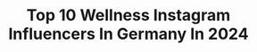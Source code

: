 ---
title: Top 10 Wellness Instagram Influencers In Germany In 2024
description: >-
  Find top wellness Instagram influencers in Germany in 2024. Most popular hashtags: #fashionblogger #ootd #blogger #ootdfashion.
platform: Instagram
hits: 375
text_top: See the top-rated Instagram influencers on inBeat.
text_bottom: Our platform holds 375 Instagram influencers like this in Germany for you to contact.
profiles:
  - username: "jacqisdiary"
    fullname: >-
      Jacqueline
    bio: >-
      ♾️ ✨ wellness | lifestyle | vlogs 🕋 revert journey ✉️ info@jacqifit.com
    location: "Germany"
    followers: 155046
    engagement: 809
    commentsToLikes: 0.012399
    id: ckap2325hx61s0i78ga1hud1d
    verified: false
    hashtags: "#sun, #morningroutine, #positivity, #happy"
  - username: "namastehannah"
    fullname: >-
      Hannah Müller-Hillebrand
    bio: >-
      Art & Wellness 🎨 @hannah.muehi 💌 mail@namastehannah.de
    location: "Germany"
    followers: 362901
    engagement: 727
    commentsToLikes: 0.003939
    id: ck6tyyica6lcq0j71uunbb0fj
    verified: false
    hashtags: "#teamgalaxy, #jointheflipside, #galaxyzflip5, #switchtonow"
  - username: "glitterandfries"
    fullname: >-
      Anja | visual diary
    bio: >-
      Let’s ✨glow✨ together well-being | food | wellness and health Berlin based law student 💌 to glitterandfries@gmx.de
    location: "Germany"
    followers: 46054
    engagement: 337
    commentsToLikes: 0.014606
    id: clcuv3ue23krc0j08gjacowsp
    verified: false
    hashtags: "#selfcarereminder, #studieren, #mentalhealth, #reminder"
  - username: "barbarabeckersworld"
    fullname: >-
      Barbara Becker
    bio: >-
      Welcome to my world 🌎 Fitness | Wellness | Beauty | Book Author | Lifestyle & More ❤️
    location: "Germany"
    followers: 66571
    engagement: 296
    commentsToLikes: 0.044537
    id: ck0vvz8f3rfgb0i19fbxg7rvw
    verified: true
    hashtags: "#women, #proudmom, #johnfriedade, #noahs"
  - username: "namastevelyn__"
    fullname: >-
      Evelyn Stephanie - HATHA YOGA - ACHTSAMKEIT 🧘🏼‍♀️
    bio: >-
      🤎Yoga- Achtsamkeit - Wellness 🤎Yogateacher 🧘🏼‍♀️ 🤎Travelguide @jolyntravel 🤎Dackel 🐶 @dackelrocky 🤎🏡Schwarzwald
    location: "Germany"
    followers: 13469
    engagement: 286
    commentsToLikes: 0.116956
    id: ckap234xax6az0i78fgv97n55
    verified: false
    hashtags: "#adventskalender, #prettylittleinspo, #yogapractice, #americanstyle"
  - username: "cybennysonia2017__"
    fullname: >-
      Sonia west
    bio: >-
      Happy mom of wonderful kids Sharing about motherhood|Style|Beauty |Wellness|Content creator|Fashion| DM for collab #Germany #Influencer @sonik_empire
    location: "Germany"
    followers: 35736
    engagement: 234
    commentsToLikes: 0.022266
    id: ck134db9jvw0v0i195u6vrohu
    verified: false
    hashtags: "#instafashion, #autumncollection, #shoponline, #kindermode"
  - username: "fashioneiress"
    fullname: >-
      Sonam Babani
    bio: >-
      👸🏼🐝 of Luxury & Wellness Celebrity Stylist | Luxury Consultant GQ 100 Best Dressed Luxebook 50 Most Powerful Women
    location: "Germany"
    followers: 210735
    engagement: 173
    commentsToLikes: 0.008161
    id: ck0vzgp0690gv0i197a6q0qnf
    verified: false
    hashtags: "#fashioneiressinspain, #fashioneiress, #wellnesswithfashioneiress, #fashioneiressinparis"
  - username: "jamina1404"
    fullname: >-
      YOUTUBER || Beauty. Lifestyle
    bio: >-
      #wellnessjourney 💪🏻 #mentalhealth ☁️ MAIL || info@jamina1404.com 📍Oldenburg 🐶 Beo Say Hi on my Youtube channel
    location: "Germany"
    followers: 40993
    engagement: 147
    commentsToLikes: 0.061778
    id: cln3gjoacfba30j084yc6h04e
    verified: false
    hashtags: "#werbung, #cetaphil, #lidlde, #wedoskinyoudoyou"
  - username: "mariia_white"
    fullname: >-
      Mariia Bilenka • become your own muse here
    bio: >-
      The 1st #skinpositive influencer in Ukraine. Acne warrior. 🎙️ Co-host @wellness.in.chaos.podcast 💌 bilenkamari@gmail.com 〰️ In Hamburg To support 🇺🇦⤵️
    location: "Germany"
    followers: 28648
    engagement: 147
    commentsToLikes: 0.063684
    id: cl3w8zb9wctza0i23upxp9uqa
    verified: false
    hashtags: "#hairglossing, #peachfuzz, #roaccutane, #ootd"
  - username: "linaramatorea"
    fullname: >-
      🦋Lina🦋
    bio: >-
      📍 BN | 29 | Travel & Wellness Inspo 🌍 Next : Glücksgefühle Festival, Münsterland 📺 2013-2014 Köln50667 ✉️ Lina.Socialmedia2301@gmail.com
    location: "Germany"
    followers: 54904
    engagement: 137
    commentsToLikes: 0.025861
    id: ck6twyfdsutaq0j710bkipi1m
    verified: false
    hashtags: "#fashiondaily, #inspo, #giveaway, #elegant"
---
